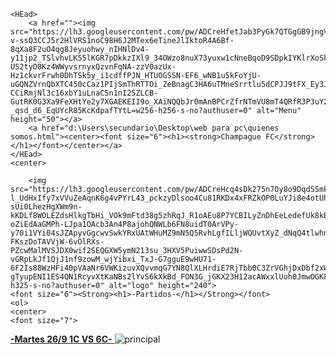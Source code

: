 
<HTml>

    <HEad>
        <a href=""><img src="https://lh3.googleusercontent.com/pw/ADCreHfetJab3PyGk7QTGgGB9jngVTHG6G8ZlAkJCe51vFszBQFK1e_Rt6odSk47do8J0q93GTloLUwgaodcdFxBgxOLc4GTgPeSu2Qrq8VTB5v3rXShWMFL3zb0tPpM2ESafKCY7qOHnvaxwP5boFxqWuAIiT_6etr4OmU1whU-v-ssQ3CCJ5r2HlVRS1noC98H6J2MTex6eTineJlIktoR4A6Bf-8qXa8F2uO4qg8Jeyuohwy_nIHNlDv4-y11jp2_TSlvhvLK55lKGR7pDkkzIXl9_34OWzo8nuX73yuxw1cNneBqoD9SDpkIYKlrXoSkkPN5xnw-US2tyO8Kz4WWyvsrnyxQzvnFqNA-zzV0azUx-Hz1ckvrFrwh0DhTSk5y_i1cdffPJN_HTUOGSSN-EF6_wNB1u5kFoYjU-uGQNZVrnQbXTC450cCaz1PIjSmThRTTOi_ZeBnagC3HA6uTMneSrrtlu5dCPJJ9tFX_Ey3JvxTXweMZPX8AKa8kXqpnPy-CCiRmjNl3c16xbY1uLnaCSn1nI25ZLCB-GutRK0G3Xa9FeXHtYe2y7XGAEKEII9o_XAiNQQbJr0mAnBPCrZfrNTmVU8mT4QRfR3P3uY2r2YXFuNUr7OGLsjsKl8y3alxiAyfMG3Gwtieh3f8CRtRATYk5ihM99UTUBhdqEfeQ_FrE1jTz7NJ8iAfSquMeWws6PqqUBZ06mHEXmVMdDMFkvNuRbvSPsKHb_vjj_74yrpAns4mFebrH9avn9LBeNPMQIKvXtvT9GbU_WBAhjfT3Ha1aJfEYal426McyRZRlnRBCOY4b8WpeKz4Q6OpyTOue3V4_obusg2baTvkfnVl7bLryseVJ7wIwXuhY5bZplAK6LzNz9qIt-_qsd_d6_EqUYcR85KcKdpafTYtL=w256-h256-s-no?authuser=0" alt="Menu" height="50"></a>
        <a href="d:\Users\secundario\Desktop\web para pc\quienes somos.html"><center><font size="6"><h1><strong>Champague FC</strong></h1></font></center></a>
    </HEad>
    <center> 
        
        <img src="https://lh3.googleusercontent.com/pw/ADCreHcq4sDk275n7Oy8o9DqdSSmkAO7N2OtlI2VTpzrhL5MJpV5KNF0mxYeoqjw-l_UdHxIfy7xVVuZeAqnK6g4vPYrL43_pckzyDlsoo4Cu81RKDx4xFRZkOP0LuYJi8e4otUhbyTfgO-sUi0LhezHgXWm9n-kKDLf8WOLEZdsHlkgTbHi_VOk9mFtd38g5zhRqJ_R1oAEu8P7YCBILyZnDhEeLedefUk8kBA3eKP2lvVni_6l12zzaWUuiyJQwVjJmOS7OcrIKlkBzTK-oZiEdAaGMPh-LJpa1OAcb3An4P8ajohQNWLb6FN8uidT0ArVPy-y70i1VYi04sJZApyvGgcwvSwkYRxUAtWHuMZ9mN5Q5RvhLgfILljWQUvtXyZ_dNqQ4tlwhnPjCEJ_5IDtC9l7rBsjNF4msoaxg-FKszDoTAVVjW-6vOlRXs-PZcwMalMVSJDX0wif2SEQGXW5ymN213su_3HXV5PuiwwSDsPd2N-vGRpLkJf1QjJ1nf9zowM_wjYibxi_TxJ-G7gguE9wHU71-6F2Is88WzHFi40pVAaNr6VWKizuvXQvvmqG7YN8QlXLHrdiE7RjTbb0C3ZrVGhjDxDbf2xW2dpF0t6ndxByJ8RfzsUWvnayG2KIM2yOIMnYapCXmNXP0nNFvYonOrAJlO_FVlTTc_oLFLDeljV7YPIZF4YIpMelwPvi040VzeGdLNijut23uZCegnquHnAHqaEjeiNcxux01d23un3k8Icp6ZBHYsiVWBrQQFAGGrfYdM3lmKAhBYR84HGcoKo9Yb1PFzLx3EeNnLWk7foSpn5KPomiqjAhjF-gTyupENI1ES4QN1RcyvXtKaNBs2lYvS6kXkBd_FON3G_jGKX23H12acAWxxlUoh0JmwOGKFtzgLBYYm3BuKBs=w354-h325-s-no?authuser=0" alt="logo" height="240">
    <font size="6"><Strong><h1>-Partidos-</h1></Strong></font>
    <ol>
    <center>
    <font size="7">
<a href=""><strong>-Martes 26/9 1C VS 6C-</strong> </a>
</font></ol>
    <img src="https://lh3.googleusercontent.com/pw/ADCreHeDmahFL3bPLNRZGGIg0iTrd2kotzqm5TiypVY25PXCfdOuttoMceqofvkvcyeNnivkoZ6XHVTXBPn0yq5KJK8C7i6mn_DbS_wRgvHxI2_HwkWWNBoXGSS_F5kbq9-Vz65Pdo_0zUxmFJRqTEBBcCkRfsE2TXV97dU7QKofZYtZBpbxJOIWV80y7k2l4ErtJc--Itzg7Oy6MoymEZVE2RT5iJn6V0KwGQGyyRmIRo8YHjoV6x6PpxvGUnfRk8WfqyyT-C3xbBIucVl2CbhV0iR7f4MX8Om1EkSSO2hojCHpwrtsd1fCgk_pxJvzHn0BAb1FE14UckCYPIYZGsiAGzqAOOksTVf2UcXdfQlx6SOe5AfmMur05Vgn1dwce87yts6XuhWDy3QoWyVW7N19gPVAvd42fW_D8g9U8SRl5CyGH2-S9XgIEp9BT9PTDehwNlMS5JoG1dbwlvp59ujyTLorJ1wblwQyeTZlqpbKPrkxThCZjO54keMJ097C602NaehI6VlYgySxp8929z_IlVKmT9Gw8apfS2BgjWJcUNwcJ0nNhJSjMB4KLa9s8AoiLBORNO0C9YY9lFCB1OMvTUfjMnFVIqX_p4JkpWszPvYgSmCgiz5c3Z8hFBbWLI1kgK3_m9u4WU-qsIlwYPnsllBEHxG1DWm0TduAAbZhsMhFHe9FQgLSTm6q2aVJ38yRZQAhYPurj1IqfUvu6BaovMLH6Pb1SKgOr7sM-j7bxYAnGn-x7ZwzgYq7L5LQO1IqIOL7U0zIFM7rNQJoU3zfHpLNzjMjuGaLS8LO8dG5eqHFdaCh9b0M80KwUnfenmCjMy_HoK75Yy1GH09Td1NNDz1bXxH-PJB2MpIwlf7Ka4Kx5EiMCpxmtwZ5aGcSuy5sPKfQNHlqH6ftXMcDMV77=w929-h396-s-no?authuser=0" alt="principal">
</body></center>
</html>
